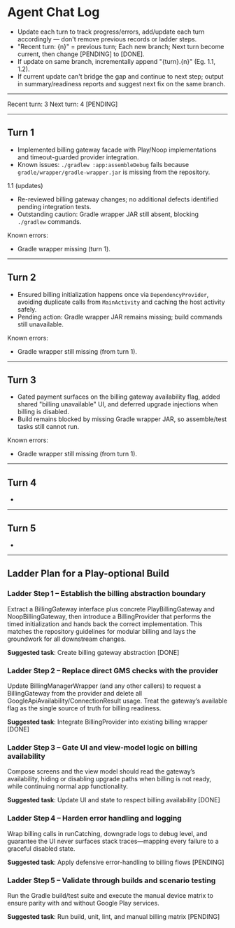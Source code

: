 # Agent Chat Log

- Update each turn to track progress/errors, 
add/update each turn accordingly — don't remove previous records or ladder steps. 
- "Recent turn: {n}" = previous turn; Each new branch; Next turn become current, then change [PENDING] to [DONE]. 
- If update on same branch, incrementally append "{turn}.{n}" (Eg. 1.1, 1.2).
- If current update can't bridge the gap and continue to next step; output in summary/readiness reports and suggest next fix on the same branch. 

---

Recent turn: 3
Next turn: 4 [PENDING] 

---

## Turn 1
- Implemented billing gateway facade with Play/Noop implementations and timeout-guarded provider integration.
- Known issues: `./gradlew :app:assembleDebug` fails because `gradle/wrapper/gradle-wrapper.jar` is missing from the repository.

1.1 (updates) 
- Re-reviewed billing gateway changes; no additional defects identified pending integration tests.
- Outstanding caution: Gradle wrapper JAR still absent, blocking `./gradlew` commands.

Known errors:
- Gradle wrapper missing (turn 1). 

---

## Turn 2
- Ensured billing initialization happens once via `DependencyProvider`, avoiding duplicate calls from `MainActivity` and caching the host activity safely.
- Pending action: Gradle wrapper JAR remains missing; build commands still unavailable.

Known errors:
- Gradle wrapper still missing (from turn 1). 

---

## Turn 3
- Gated payment surfaces on the billing gateway availability flag, added shared "billing unavailable" UI, and deferred upgrade injections when billing is disabled.
- Build remains blocked by missing Gradle wrapper JAR, so assemble/test tasks still cannot run.

Known errors:
- Gradle wrapper still missing (from turn 1). 

---

## Turn 4
- 

---

## Turn 5
- 

---

## Ladder Plan for a Play-optional Build

### Ladder Step 1 – Establish the billing abstraction boundary

Extract a BillingGateway interface plus concrete PlayBillingGateway and NoopBillingGateway, then introduce a BillingProvider that performs the timed initialization and hands back the correct implementation. This matches the repository guidelines for modular billing and lays the groundwork for all downstream changes.

**Suggested task**: 
Create billing gateway abstraction [DONE] 

### Ladder Step 2 – Replace direct GMS checks with the provider

Update BillingManagerWrapper (and any other callers) to request a BillingGateway from the provider and delete all GoogleApiAvailability/ConnectionResult usage. Treat the gateway’s available flag as the single source of truth for billing readiness.

**Suggested task**: 
Integrate BillingProvider into existing billing wrapper [DONE] 

### Ladder Step 3 – Gate UI and view-model logic on billing availability
Compose screens and the view model should read the gateway’s availability, hiding or disabling upgrade paths when billing is not ready, while continuing normal app functionality.

**Suggested task**: 
Update UI and state to respect billing availability [DONE] 

### Ladder Step 4 – Harden error handling and logging

Wrap billing calls in runCatching, downgrade logs to debug level, and guarantee the UI never surfaces stack traces—mapping every failure to a graceful disabled state.

**Suggested task**: 
Apply defensive error-handling to billing flows [PENDING] 

### Ladder Step 5 – Validate through builds and scenario testing
Run the Gradle build/test suite and execute the manual device matrix to ensure parity with and without Google Play services.

**Suggested task**: 
Run build, unit, lint, and manual billing matrix [PENDING] 